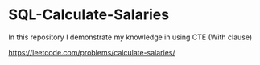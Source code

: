 # SQL-Calculate-Salaries
In this repository I demonstrate my knowledge in using CTE (With clause) 

https://leetcode.com/problems/calculate-salaries/
